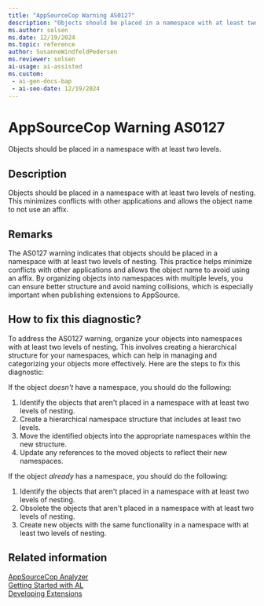 ```yaml
---
title: "AppSourceCop Warning AS0127"
description: "Objects should be placed in a namespace with at least two levels of nesting."
ms.author: solsen
ms.date: 12/19/2024
ms.topic: reference
author: SusanneWindfeldPedersen
ms.reviewer: solsen
ai-usage: ai-assisted
ms.custom:
 - ai-gen-docs-bap
 - ai-seo-date: 12/19/2024
---
```

[//]: # (START>DO_NOT_EDIT)
[//]: # (IMPORTANT:Do not edit any of the content between here and the END>DO_NOT_EDIT.)
[//]: # (Any modifications should be made in the .xml files in the ModernDev repo.)
# AppSourceCop Warning AS0127
Objects should be placed in a namespace with at least two levels.

## Description
Objects should be placed in a namespace with at least two levels of nesting. This minimizes conflicts with other applications and allows the object name to not use an affix.

[//]: # (IMPORTANT: END>DO_NOT_EDIT)

## Remarks

The AS0127 warning indicates that objects should be placed in a namespace with at least two levels of nesting. This practice helps minimize conflicts with other applications and allows the object name to avoid using an affix. By organizing objects into namespaces with multiple levels, you can ensure better structure and avoid naming collisions, which is especially important when publishing extensions to AppSource.

## How to fix this diagnostic?

To address the AS0127 warning, organize your objects into namespaces with at least two levels of nesting. This involves creating a hierarchical structure for your namespaces, which can help in managing and categorizing your objects more effectively. Here are the steps to fix this diagnostic:

If the object *doesn't* have a namespace, you should do the following:

1. Identify the objects that aren't placed in a namespace with at least two levels of nesting.
2. Create a hierarchical namespace structure that includes at least two levels.
3. Move the identified objects into the appropriate namespaces within the new structure.
4. Update any references to the moved objects to reflect their new namespaces.

If the object *already* has a namespace, you should do the following:

1. Identify the objects that aren't placed in a namespace with at least two levels of nesting.
1. Obsolete the objects that aren't placed in a namespace with at least two levels of nesting.
1. Create new objects with the same functionality in a namespace with at least two levels of nesting.

## Related information

[AppSourceCop Analyzer](appsourcecop.md)  
[Getting Started with AL](../devenv-get-started.md)  
[Developing Extensions](../devenv-dev-overview.md)  